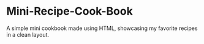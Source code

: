 # Mini-Recipe-Cook-Book
A simple mini cookbook made using HTML, showcasing my favorite recipes in a clean layout.
